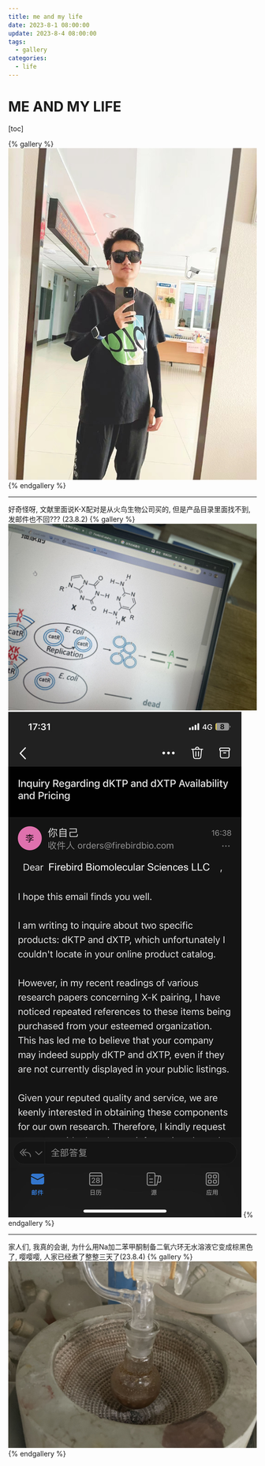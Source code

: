 ```yaml
---
title: me and my life
date: 2023-8-1 08:00:00
update: 2023-8-4 08:00:00
tags:
  - gallery
categories:
  - life
---
```


# ME AND MY LIFE

[toc]

{% gallery %}
![image](/img/野外实习前.jpg)
{% endgallery %}

---

好奇怪呀, 文献里面说K-X配对是从火鸟生物公司买的, 但是产品目录里面找不到, 发邮件也不回??? (23.8.2)
{% gallery %}
![image](/img/K-X_pair.jpg)
![image](/img/e-mailForK-X.jpg)
{% endgallery %}

---

家人们, 我真的会谢, 为什么用Na加二苯甲酮制备二氧六环无水溶液它变成棕黑色了, 
嘤嘤嘤, 人家已经煮了整整三天了(23.8.4)
{% gallery %}
![image](/img/二氧六环.jpg)
{% endgallery %}